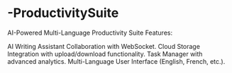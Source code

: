 # -ProductivitySuite

 AI-Powered Multi-Language Productivity Suite
Features:

AI Writing Assistant 
Collaboration with WebSocket.
Cloud Storage Integration with upload/download functionality.
Task Manager with advanced analytics.
Multi-Language User Interface (English, French, etc.).
